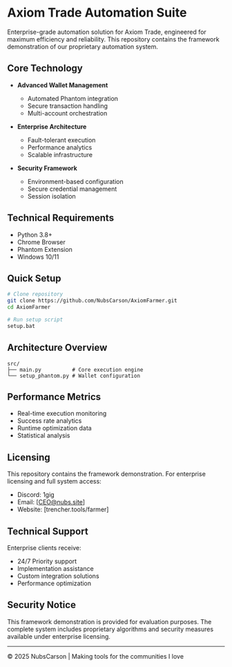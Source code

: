 # Axiom Trade Automation Suite

Enterprise-grade automation solution for Axiom Trade, engineered for maximum efficiency and reliability. This repository contains the framework demonstration of our proprietary automation system.

## Core Technology

- **Advanced Wallet Management**
  - Automated Phantom integration
  - Secure transaction handling
  - Multi-account orchestration

- **Enterprise Architecture**
  - Fault-tolerant execution
  - Performance analytics
  - Scalable infrastructure

- **Security Framework**
  - Environment-based configuration
  - Secure credential management
  - Session isolation

## Technical Requirements

- Python 3.8+
- Chrome Browser
- Phantom Extension
- Windows 10/11

## Quick Setup

```bash
# Clone repository
git clone https://github.com/NubsCarson/AxiomFarmer.git
cd AxiomFarmer

# Run setup script
setup.bat
```

## Architecture Overview

```
src/
├── main.py          # Core execution engine
└── setup_phantom.py # Wallet configuration
```

## Performance Metrics

- Real-time execution monitoring
- Success rate analytics
- Runtime optimization data
- Statistical analysis

## Licensing

This repository contains the framework demonstration. For enterprise licensing and full system access:

- Discord: 1gig
- Email: [CEO@nubs.site]
- Website: [trencher.tools/farmer]

## Technical Support

Enterprise clients receive:
- 24/7 Priority support
- Implementation assistance
- Custom integration solutions
- Performance optimization

## Security Notice

This framework demonstration is provided for evaluation purposes. The complete system includes proprietary algorithms and security measures available under enterprise licensing.

---

© 2025 NubsCarson | Making tools for the communities I love